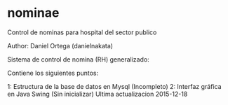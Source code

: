 # nominae
Control de nominas para hospital del sector publico

Author: Daniel Ortega (danielnakata)

Sistema de control de nomina (RH) generalizado:

Contiene los siguientes puntos:

1: Estructura de la base de datos en Mysql (Incompleto)
2: Interfaz gráfica en Java Swing (Sin inicializar)
Ultima actualizacion 2015-12-18
